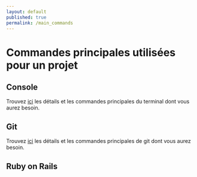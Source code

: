 ```yaml
---
layout: default
published: true
permalink: /main_commands
---
```


# Commandes principales utilisées pour un projet 

## Console

Trouvez [ici](/guide/terminal) les détails et les commandes principales du terminal dont vous aurez besoin.

## Git 

Trouvez [ici](/guide/git_commands) les détails et les commandes principales de git dont vous aurez besoin.

## Ruby on Rails